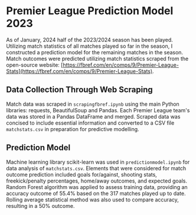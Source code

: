 # Premier League Prediction Model 2023

As of January, 2024 half of the 2023/2024 season has been played. Utilizing match statistics of all matches played so far in the season, I constructed a prediction model for the remaining matches in the season. Match outcomes were predicted utilizing match statistics scraped from the open-source website: [https://fbref.com/en/comps/9/Premier-League-Stats](https://fbref.com/en/comps/9/Premier-League-Stats).

## Data Collection Through Web Scraping
Match data was scraped in `scrapingfbref.ipynb` using the main Python libraries: requests, BeautifulSoup and Pandas. Each Premier League team's data was stored in a Pandas DataFrame and merged. Scraped data was concised to include essential information and converted to a CSV file `matchstats.csv` in preparation for predictive modelling. 

## Prediction Model
Machine learning library scikit-learn was used in `predictionmodel.ipynb` for data analysis of `matchstats.csv`. Elements that were considered for match outcome prediction included goals for/against, shooting stats, freekick/penalty percentages, home/away outcomes, and expected goals.  Random Forest algorithm was applied to assess training data, providing an accuracy outcome of 55.4% based on the 317 matches played up to date. Rolling average statistical method was also used to compare accuracy, resulting in a 50% outcome.  



